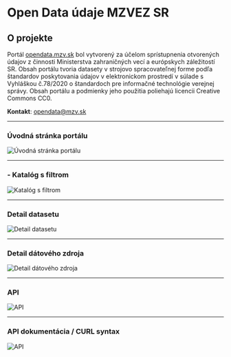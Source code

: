 # Open Data údaje MZVEZ SR
## O projekte

Portál [opendata.mzv.sk](opendata.mzv.sk) bol vytvorený za účelom sprístupnenia otvorených údajov
z činnosti Ministerstva zahraničných vecí a európskych záležitostí SR.
Obsah portálu tvoria datasety v strojovo spracovateľnej forme podľa štandardov poskytovania
údajov v elektronickom prostredí v súlade s Vyhláškou č.78/2020 o štandardoch pre informačné
technológie verejnej správy. Obsah portálu a podmienky jeho použitia poliehajú licencii
Creative Commons CC0.

**Kontakt**:
[opendata@mzv.sk](mailto:opendata@mzv.sk)

---

### Úvodná stránka portálu

![Úvodná stránka portálu](./img/home_page.png)

---

### - Katalóg s filtrom

![Katalóg s filtrom](./img/kat_filter.png)

---

### Detail datasetu

![Detail datasetu](./img/detail_dataset.png)

---

### Detail dátového zdroja

![Detail dátového zdroja](./img/detail.png)

---

### API

![API](./img/api_1.png)

---

### API dokumentácia / CURL syntax

![API](./img/api_2.png)
